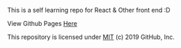 This is a self learning repo for React & Other front end :D

View Github Pages [Here](https://wyy998.github.io/intro-react/)

This repository is licensed under [MIT](../LICENSE) (c) 2019 GitHub, Inc.
